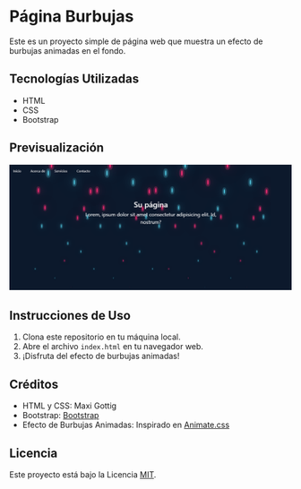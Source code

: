 # Página Burbujas

Este es un proyecto simple de página web que muestra un efecto de burbujas animadas en el fondo.

## Tecnologías Utilizadas

- HTML
- CSS
- Bootstrap

## Previsualización

![Preview](preview.png)

## Instrucciones de Uso

1. Clona este repositorio en tu máquina local.
2. Abre el archivo `index.html` en tu navegador web.
3. ¡Disfruta del efecto de burbujas animadas!

## Créditos

- HTML y CSS: Maxi Gottig
- Bootstrap: [Bootstrap](https://getbootstrap.com/)
- Efecto de Burbujas Animadas: Inspirado en [Animate.css](https://animate.style/)

## Licencia

Este proyecto está bajo la Licencia [MIT](LICENSE).